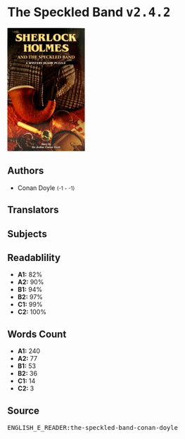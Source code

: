 # The Speckled Band <kbd>v2.4.2</kbd>

![](./cover.medium.jpg "")

## Authors


 - Conan Doyle <small>(-1 - -1)</small>

## Translators



## Subjects



## Readablility


 - **A1:** 82%
 - **A2:** 90%
 - **B1:** 94%
 - **B2:** 97%
 - **C1:** 99%
 - **C2:** 100%

## Words Count


 - **A1:** 240
 - **A2:** 77
 - **B1:** 53
 - **B2:** 36
 - **C1:** 14
 - **C2:** 3

## Source


<kbd>ENGLISH_E_READER:the-speckled-band-conan-doyle</kbd>
